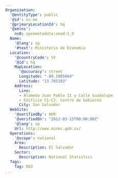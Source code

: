 ```yaml
---
Organization:
  '@entityType': public
  '@id': sv-me
  '@primaryLocationId': hq
  '@xmlns':
    ns0: openmetadata:omad:1_0
  Name:
    '@lang': sp
    '#text': Ministerio de Economia
  Location:
    '@countryCode': SV
    '@id': hq
    MapLocation:
      '@accuracy': street
      Longitude: "-89.1985664"
      Latitude: "13.705183"
    Address:
      Line:
      - Alameda Juan Pablo II y Calle Guadalupe
      - Edificio C1-C2. Centro de Gobierno
      City: San Salvador
  WebSite:
    '@verifiedBy': AKR
    '@verifiedOn': "2012-03-15T00:00:00Z"
    '@lang': sp
    Url: http://www.minec.gob.sv/
  Operations:
    '@scope': national
    Area:
      Description: El Salvador
    Sector:
      Description: National Statistics
  Tags:
    Tag: NSO
...
```

